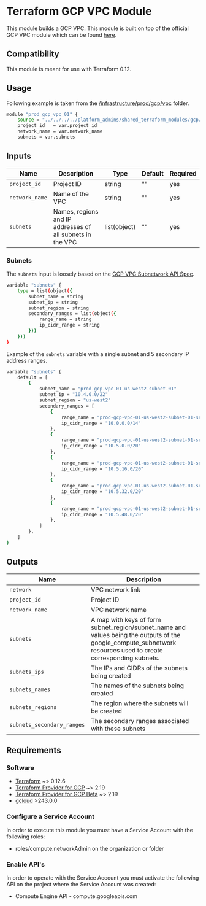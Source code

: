 # Terraform GCP VPC Module
This module builds a GCP VPC. This module is built on top of the official GCP VPC module which can be found [here](https://github.com/terraform-google-modules/terraform-google-network). 

## Compatibility
This module is meant for use with Terraform 0.12.

## Usage
Following example is taken from the [/infrastructure/prod/gcp/vpc](https://gitlab.com/ameer00/anthos-multicloud-workshop/-/tree/master/infrastructure/prod/gcp/vpc) folder.
```bash
module "prod_gcp_vpc_01" {
    source = "../../../../platform_admins/shared_terraform_modules/gcp/vpc/"
    project_id   = var.project_id
    network_name = var.network_name
    subnets = var.subnets
```

## Inputs
| **Name** | **Description** | **Type** | **Default** | **Required** |
| ---      | ---             | ---      | ---         | ---          |
| `project_id` | Project ID | string | "" | yes |
| `network_name` | Name of the VPC | string | "" | yes |
| `subnets` | Names, regions and IP addresses of all subnets in the VPC | list(object) | "" | yes |

### Subnets
The `subnets` input is loosely based on the [GCP VPC Subnetwork API Spec](https://cloud.google.com/compute/docs/reference/rest/v1/subnetworks).

```bash
variable "subnets" {
    type = list(object({
        subnet_name = string
        subnet_ip = string
        subnet_region = string
        secondary_ranges = list(object({
            range_name = string
            ip_cidr_range = string
        }))
    }))
}
```

Example of the `subnets` variable with a single subnet and 5 secondary IP address ranges.
```bash
variable "subnets" {
    default = [
        {
            subnet_name = "prod-gcp-vpc-01-us-west2-subnet-01"
            subnet_ip = "10.4.0.0/22"
            subnet_region = "us-west2"
            secondary_ranges = [
                {
                    range_name = "prod-gcp-vpc-01-us-west2-subnet-01-secondary-range-01-pod"
                    ip_cidr_range = "10.0.0.0/14"
                },
                {
                    range_name = "prod-gcp-vpc-01-us-west2-subnet-01-secondary-range-02-svc"
                    ip_cidr_range = "10.5.0.0/20"
                },
                {
                    range_name = "prod-gcp-vpc-01-us-west2-subnet-01-secondary-range-03-svc"
                    ip_cidr_range = "10.5.16.0/20"
                },
                {
                    range_name = "prod-gcp-vpc-01-us-west2-subnet-01-secondary-range-04-svc"
                    ip_cidr_range = "10.5.32.0/20"
                },
                {
                    range_name = "prod-gcp-vpc-01-us-west2-subnet-01-secondary-range-05-svc"
                    ip_cidr_range = "10.5.48.0/20"
                },
            ]
        },
    ]
}
```

## Outputs
| **Name** | **Description** | 
| ---      | ---             | 
| `network` | VPC network link | 
| `project_id` | Project ID |
| `network_name` | VPC network name |
| `subnets` | A map with keys of form subnet_region/subnet_name and values being the outputs of the google_compute_subnetwork resources used to create corresponding subnets. |
| `subnets_ips` | The IPs and CIDRs of the subnets being created |
| `subnets_names` | The names of the subnets being created |
| `subnets_regions` | The region where the subnets will be created |
| `subnets_secondary_ranges` | The secondary ranges associated with these subnets |

## Requirements
### Software
- [Terraform](https://www.terraform.io/downloads.html) ~> 0.12.6
- [Terraform Provider for GCP](https://github.com/terraform-providers/terraform-provider-google) ~> 2.19
- [Terraform Provider for GCP Beta](https://github.com/terraform-providers/terraform-provider-google-beta) ~>
  2.19
- [gcloud](https://cloud.google.com/sdk/gcloud/) >243.0.0

### Configure a Service Account
In order to execute this module you must have a Service Account with the following roles:

- roles/compute.networkAdmin on the organization or folder

### Enable API's
In order to operate with the Service Account you must activate the following API on the project where the Service Account was created:

- Compute Engine API - compute.googleapis.com